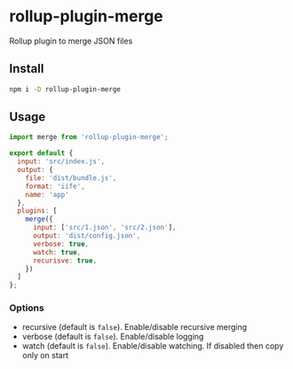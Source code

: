 # rollup-plugin-merge

Rollup plugin to merge JSON files

## Install

```sh
npm i -D rollup-plugin-merge
```

## Usage

```js
import merge from 'rollup-plugin-merge';

export default {
  input: 'src/index.js',
  output: {
    file: 'dist/bundle.js',
    format: 'iife',
    name: 'app'
  },
  plugins: [
    merge({
      input: ['src/1.json', 'src/2.json'],
      output: 'dist/config.json',
      verbose: true,
      watch: true,
      recurisve: true,
    })
  ]
};
```

### Options
  - recursive (default is `false`). Enable/disable recursive merging
  - verbose (default is `false`). Enable/disable logging
  - watch (default is `false`). Enable/disable watching. If disabled then copy only on start
